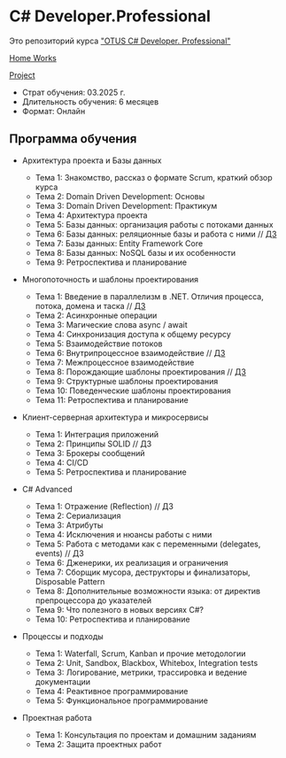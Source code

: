 # C# Developer.Professional

Это репозиторий курса ["OTUS C# Developer. Professional"](https://otus.ru/lessons/csharp-professional/)

[Home Works](HomeWorks/)

[Project](https://github.com/DotNetRunners/FinanceManager)


* Страт обучения: 03.2025 г.
* Длительность обучения: 6 месяцев
* Формат: Онлайн


## Программа обучения

* Архитектура проекта и Базы данных
	* Тема 1: Знакомство, рассказ о формате Scrum, краткий обзор курса
	* Тема 2: Domain Driven Development: Основы
	* Тема 3: Domain Driven Development: Практикум
	* Тема 4: Архитектура проекта
	* Тема 5: Базы данных: организация работы с потоками данных
	* Тема 6: Базы данных: реляционные базы и работа с ними // [ДЗ](../HomeWorks/06.HomeWork.01/)
	* Тема 7: Базы данных: Entity Framework Core
	* Тема 8: Базы данных: NoSQL базы и их особенности
	* Тема 9: Ретроспектива и планирование
	
* Многопоточность и шаблоны проектирования
	* Тема 1: Введение в параллелизм в .NET. Отличия процесса, потока, домена и таска // [ДЗ](../HomeWorks/10.HomeWork.02/)
	* Тема 2: Асинхронные операции
	* Тема 3: Магические слова async / await
	* Тема 4: Синхронизация доступа к общему ресурсу
	* Тема 5: Взаимодействие потоков
	* Тема 6: Внутрипроцессное взаимодействие // [ДЗ](../HomeWorks/15.HomeWork.03/)
	* Тема 7: Межпроцессное взаимодействие
	* Тема 8: Порождающие шаблоны проектирования // [ДЗ](../HomeWorks/17.HomeWork.04/)
	* Тема 9: Структурные шаблоны проектирования
	* Тема 10: Поведенческие шаблоны проектирования
	* Тема 11: Ретроспектива и планирование
	
* Клиент-серверная архитектура и микросервисы
	* Тема 1: Интеграция приложений
	* Тема 2: Принципы SOLID // ДЗ
	* Тема 3: Брокеры сообщений
	* Тема 4: CI/CD
	* Тема 5: Ретроспектива и планирование
	
* С# Advanced
	* Тема 1: Отражение (Reflection) // ДЗ
	* Тема 2: Сериализация
	* Тема 3: Атрибуты
	* Тема 4: Исключения и нюансы работы с ними
	* Тема 5: Работа с методами как с переменными (delegates, events) // ДЗ
	* Тема 6: Дженерики, их реализация и ограничения
	* Тема 7: Сборщик мусора, деструкторы и финализаторы, Disposable Pattern
	* Тема 8: Дополнительные возможности языка: от директив препроцессора до указателей
	* Тема 9: Что полезного в новых версиях C#?
	* Тема 10: Ретроспектива и планирование
	
* Процессы и подходы
	* Тема 1: Waterfall, Scrum, Kanban и прочие методологии
	* Тема 2: Unit, Sandbox, Blackbox, Whitebox, Integration tests
	* Тема 3: Логирование, метрики, трассировка и ведение документации
	* Тема 4: Реактивное программирование
	* Тема 5: Функциональное программирование
	
* Проектная работа
	* Тема 1: Консультация по проектам и домашним заданиям
	* Тема 2: Защита проектных работ